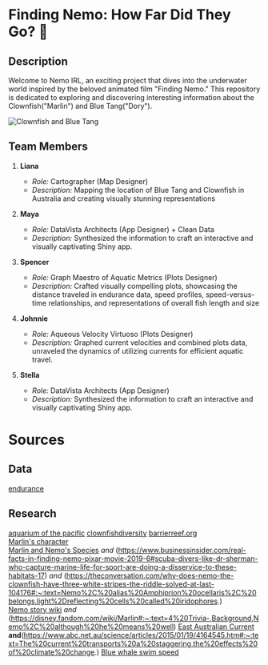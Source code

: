 # Finding Nemo: How Far Did They Go? 🐠

## Description

Welcome to Nemo IRL, an exciting project that dives into the underwater world inspired by the beloved animated film "Finding Nemo." This repository is dedicated to exploring and discovering interesting information about the Clownfish("Marlin") and Blue Tang("Dory").

![Clownfish and Blue Tang](https://media-cldnry.s-nbcnews.com/image/upload/t_fit-760w,f_auto,q_auto:best/newscms/2016_18/1075561/finding-nemo-dory-today-160504-tease-02.jpg)

## Team Members

1. **Liana**
   - *Role:* Cartographer (Map Designer)
   - *Description:* Mapping the location of Blue Tang and Clownfish in Australia and creating visually stunning representations

2. **Maya**
   - *Role:* DataVista Architects (App Designer) + Clean Data
   - *Description:* Synthesized the information to craft an interactive and visually captivating Shiny app. 

3. **Spencer**
   - *Role:* Graph Maestro of Aquatic Metrics (Plots Designer)
   - *Description:* Crafted visually compelling plots, showcasing the distance traveled in endurance data, speed profiles, speed-versus-time relationships, and representations of overall fish length and size

4. **Johnnie**
   - *Role:* Aqueous Velocity Virtuoso (Plots Designer)
   - *Description:* Graphed current velocities and combined plots data, unraveled the dynamics of utilizing currents for efficient aquatic travel.

5. **Stella**
   - *Role:* DataVista Architects (App Designer)
   - *Description:* Synthesized the information to  craft an interactive and visually captivating Shiny app. 

# Sources 

## Data
[endurance](https://www.bco-dmo.org/dataset/739171)  

## Research
[aquarium of the pacific](https://www.aquariumofpacific.org/onlinelearningcenter/species/palette_surgeonfish)
[clownfishdiversity](https://animaldiversity.org/accounts/Amphiprion_percula/)
[barrierreef.org](https://www.barrierreef.org/the-reef/animals/clownfish#:~:text=Clownfish%20survive%20in%20a%20mutually,the%20anemone's%20poison%20and%20eaten.)  
[Marlin's character](https://disney.fandom.com/wiki/Marlin#:~:text=4%20Trivia-,Background,Nemo%2C%20although%20he%20means%20well)  
[Marlin and Nemo's Species](https://www.scuba.com/blog/meet-real-cast-finding-nemo/) *and* (https://www.businessinsider.com/real-facts-in-finding-nemo-pixar-movie-2019-6#scuba-divers-like-dr-sherman-who-capture-marine-life-for-sport-are-doing-a-disservice-to-these-habitats-17) *and* (https://theconversation.com/why-does-nemo-the-clownfish-have-three-white-stripes-the-riddle-solved-at-last-104176#:~:text=Nemo%2C%20alias%20Amphiprion%20ocellaris%2C%20belongs,light%2Dreflecting%20cells%20called%20iridophores.)  
[Nemo story wiki](https://en.wikipedia.org/wiki/Finding_Nemo) *and* (https://disney.fandom.com/wiki/Marlin#:~:text=4%20Trivia-,Background,Nemo%2C%20although%20he%20means%20well)
[East Australian Current](https://theconversation.com/can-you-surf-the-east-australian-current-finding-nemo-style-27392)  
**and**(https://www.abc.net.au/science/articles/2015/01/19/4164545.htm#:~:text=The%20current%20transports%20a%20staggering,the%20effects%20of%20climate%20change.)
[Blue whale swim speed](https://www.fisheries.noaa.gov/species/blue-whale)  
